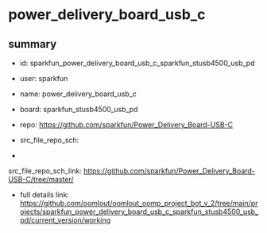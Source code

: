 # power_delivery_board_usb_c
 
## summary 
* id: sparkfun_power_delivery_board_usb_c_sparkfun_stusb4500_usb_pd
* user: sparkfun
* name: power_delivery_board_usb_c
* board: sparkfun_stusb4500_usb_pd
* repo: https://github.com/sparkfun/Power_Delivery_Board-USB-C



* src_file_repo_sch: 
*
 src_file_repo_sch_link: https://github.com/sparkfun/Power_Delivery_Board-USB-C/tree/master/
* full details link: https://github.com/oomlout/oomlout_oomp_project_bot_v_2/tree/main/projects/sparkfun_power_delivery_board_usb_c_sparkfun_stusb4500_usb_pd/current_version/working  






